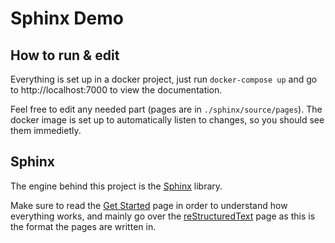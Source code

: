 # Sphinx Demo

## How to run & edit

Everything is set up in a docker project, just run `docker-compose up` and go to http://localhost:7000 to view the documentation.

Feel free to edit any needed part (pages are in `./sphinx/source/pages`).
The docker image is set up to automatically listen to changes, so you should see them immedietly.

## Sphinx

The engine behind this project is the [Sphinx](https://www.sphinx-doc.org/en/master/index.html) library.

Make sure to read the [Get Started](https://www.sphinx-doc.org/en/master/index.html#get-started) page in order to understand how everything works, and mainly go over the [reStructuredText](https://www.sphinx-doc.org/en/master/usage/restructuredtext/index.html) page as this is the format the pages are written in.
